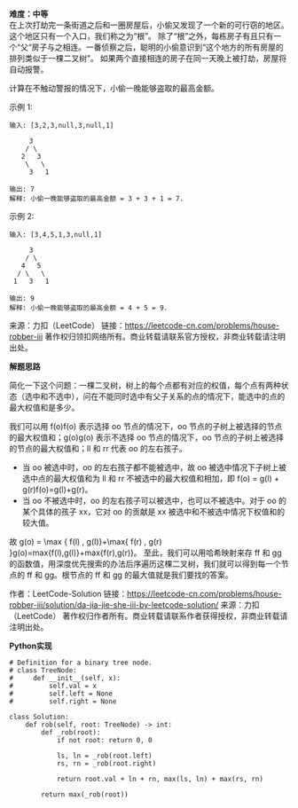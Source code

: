 **难度：中等**     
在上次打劫完一条街道之后和一圈房屋后，小偷又发现了一个新的可行窃的地区。这个地区只有一个入口，我们称之为“根”。 除了“根”之外，每栋房子有且只有一个“父“房子与之相连。一番侦察之后，聪明的小偷意识到“这个地方的所有房屋的排列类似于一棵二叉树”。 如果两个直接相连的房子在同一天晚上被打劫，房屋将自动报警。

计算在不触动警报的情况下，小偷一晚能够盗取的最高金额。

示例 1:
```
输入: [3,2,3,null,3,null,1]

     3
    / \
   2   3
    \   \ 
     3   1

输出: 7 
解释: 小偷一晚能够盗取的最高金额 = 3 + 3 + 1 = 7.
```
示例 2:
```
输入: [3,4,5,1,3,null,1]

     3
    / \
   4   5
  / \   \ 
 1   3   1

输出: 9
解释: 小偷一晚能够盗取的最高金额 = 4 + 5 = 9.
```
来源：力扣（LeetCode）
链接：https://leetcode-cn.com/problems/house-robber-iii
著作权归领扣网络所有。商业转载请联系官方授权，非商业转载请注明出处。     

**解题思路**     

简化一下这个问题：一棵二叉树，树上的每个点都有对应的权值，每个点有两种状态（选中和不选中），问在不能同时选中有父子关系的点的情况下，能选中的点的最大权值和是多少。

我们可以用 f(o)f(o) 表示选择 oo 节点的情况下，oo 节点的子树上被选择的节点的最大权值和；g(o)g(o) 表示不选择 oo 节点的情况下，oo 节点的子树上被选择的节点的最大权值和；ll 和 rr 代表 oo 的左右孩子。

- 当 oo 被选中时，oo 的左右孩子都不能被选中，故 oo 被选中情况下子树上被选中点的最大权值和为 ll 和 rr 不被选中的最大权值和相加，即 f(o) = g(l) + g(r)f(o)=g(l)+g(r)。
- 当 oo 不被选中时，oo 的左右孩子可以被选中，也可以不被选中。对于 oo 的某个具体的孩子 xx，它对 oo 的贡献是 xx 被选中和不被选中情况下权值和的较大值。

故 g(o) = \max \{ f(l) , g(l)\}+\max\{ f(r) , g(r) \}g(o)=max{f(l),g(l)}+max{f(r),g(r)}。
至此，我们可以用哈希映射来存 ff 和 gg 的函数值，用深度优先搜索的办法后序遍历这棵二叉树，我们就可以得到每一个节点的 ff 和 gg。根节点的 ff 和 gg 的最大值就是我们要找的答案。

作者：LeetCode-Solution
链接：https://leetcode-cn.com/problems/house-robber-iii/solution/da-jia-jie-she-iii-by-leetcode-solution/
来源：力扣（LeetCode）
著作权归作者所有。商业转载请联系作者获得授权，非商业转载请注明出处。      

**Python实现**     
```
# Definition for a binary tree node.
# class TreeNode:
#     def __init__(self, x):
#         self.val = x
#         self.left = None
#         self.right = None

class Solution:
    def rob(self, root: TreeNode) -> int:
        def _rob(root):
            if not root: return 0, 0
            
            ls, ln = _rob(root.left)
            rs, rn = _rob(root.right)
            
            return root.val + ln + rn, max(ls, ln) + max(rs, rn)

        return max(_rob(root))
```
